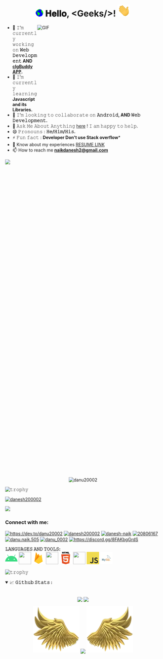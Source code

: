 
<h1 align="center">
  <img src="GIF/Earth.gif" width="24px">
  𝐇𝐞𝐥𝐥𝐨, &ltGeeks/&gt;!
  <img src="GIF/Hi.gif" width="40px" />
</h1>
<img align="right" height="250" width="400" alt="GIF" src="https://camo.githubusercontent.com/86a3b6db470f1a0429f7355c08d1edabf3d2c804/68747470733a2f2f6d69726f2e6d656469756d2e636f6d2f6d61782f313336302f312a495247486d69477361313673746564517649615a66772e676966"/>

- 🔭 𝙸’𝚖 𝚌𝚞𝚛𝚛𝚎𝚗𝚝𝚕𝚢 𝚠𝚘𝚛𝚔𝚒𝚗𝚐 𝚘𝚗 **𝚆𝚎𝚋 𝙳𝚎𝚟𝚎𝚕𝚘𝚙𝚖𝚎𝚗𝚝 AND [clgBuddy APP](https://play.google.com/store/apps/details?id=com.daneshnaik.chatbot).**
- 🌱 𝙸’𝚖 𝚌𝚞𝚛𝚛𝚎𝚗𝚝𝚕𝚢 𝚕𝚎𝚊𝚛𝚗𝚒𝚗𝚐 **Javascript and its Libraries.**
- 👯 𝙸’𝚖 𝚕𝚘𝚘𝚔𝚒𝚗𝚐 𝚝𝚘 𝚌𝚘𝚕𝚕𝚊𝚋𝚘𝚛𝚊𝚝𝚎 𝚘𝚗 **𝙰𝚗𝚍𝚛𝚘𝚒𝚍, AND 𝚆𝚎𝚋 𝙳𝚎𝚟𝚎𝚕𝚘𝚙𝚖𝚎𝚗𝚝.**
- 💬 𝙰𝚜𝚔 𝙼𝚎 𝙰𝚋𝚘𝚞𝚝 𝙰𝚗𝚢𝚝𝚑𝚒𝚗𝚐 [here](https://github.com/danu20002/danu20002/issues/1) ! 𝙸 𝚊𝚖 𝚑𝚊𝚙𝚙𝚢 𝚝𝚘 𝚑𝚎𝚕𝚙.
- 😄 𝙿𝚛𝚘𝚗𝚘𝚞𝚗𝚜 : **𝙷𝚎/𝙷𝚒𝚖/𝙷𝚒𝚜.**
- ⚡ 𝙵𝚞𝚗 𝚏𝚊𝚌𝚝 : **Developer Don't use Stack overflow***
-  📄 Know about my experiences [RESUME LINK](https://drive.google.com/file/d/1wqgZegzYmg0T_SMROMNoqxkShAlHGYTs/view?usp=share_link)
-  📫 How to reach me **naikdanesh2@gmail.com**

  <div>
<img src="https://miro.medium.com/v2/resize:fit:2000/1*-ntL3Dsvc-dJ5cLGRtSuEw.gif"  align="center">
  <div style="padding-top:1000px; padding-left:500px">
 </div>
  
<p align="center"> <img src="https://komarev.com/ghpvc/?username=danu20002&label=Profile%20views&color=0e75b6&style=flat" alt="danu20002" /> </p>

![𝚝𝚛𝚘𝚙𝚑𝚢](https://github-profile-trophy.vercel.app/?username=danu20002&column=9&margin-w=15&margin-h=15&no-bg=true&no-frame=true&theme=juicyfresh)

<p align="left"> <a href="https://twitter.com/danesh200002" target="blank"><img src="https://img.shields.io/twitter/follow/danesh200002?logo=twitter&style=for-the-badge" alt="danesh200002" /></a> </p>

 <img src="https://github-readme-activity-graph.vercel.app/graph?username=danu20002&theme=react-dark&hide_border=true" />
<h3 align="left">Connect with me:</h3>
<p align="left">
<a href="https://dev.to/https://dev.to/danu20002" target="blank"><img align="center" src="https://raw.githubusercontent.com/rahuldkjain/github-profile-readme-generator/master/src/images/icons/Social/devto.svg" alt="https://dev.to/danu20002" height="30" width="40" /></a>
<a href="https://twitter.com/danesh200002" target="blank"><img align="center" src="https://raw.githubusercontent.com/rahuldkjain/github-profile-readme-generator/master/src/images/icons/Social/twitter.svg" alt="danesh200002" height="30" width="40" /></a>
<a href="https://linkedin.com/in/danesh-naik" target="blank"><img align="center" src="https://raw.githubusercontent.com/rahuldkjain/github-profile-readme-generator/master/src/images/icons/Social/linked-in-alt.svg" alt="danesh-naik" height="30" width="40" /></a>
<a href="https://stackoverflow.com/users/20806167" target="blank"><img align="center" src="https://raw.githubusercontent.com/rahuldkjain/github-profile-readme-generator/master/src/images/icons/Social/stack-overflow.svg" alt="20806167" height="30" width="40" /></a>
<a href="https://fb.com/danu.naik.505" target="blank"><img align="center" src="https://raw.githubusercontent.com/rahuldkjain/github-profile-readme-generator/master/src/images/icons/Social/facebook.svg" alt="danu.naik.505" height="30" width="40" /></a>
<a href="https://instagram.com/danu_0002" target="blank"><img align="center" src="https://raw.githubusercontent.com/rahuldkjain/github-profile-readme-generator/master/src/images/icons/Social/instagram.svg" alt="danu_0002" height="30" width="40" /></a>
<a href="https://discord.gg/https://discord.gg/8FAKbgGrdS" target="blank"><img align="center" src="https://raw.githubusercontent.com/rahuldkjain/github-profile-readme-generator/master/src/images/icons/Social/discord.svg" alt="https://discord.gg/8FAKbgGrdS" height="30" width="40" /></a>
</p>

**𝙻𝙰𝙽𝙶𝚄𝙰𝙶𝙴𝚂 𝙰𝙽𝙳 𝚃𝙾𝙾𝙻𝚂:**  
<code><img height="40" width="40" src="https://raw.githubusercontent.com/github/explore/80688e429a7d4ef2fca1e82350fe8e3517d3494d/topics/android/android.png"></code>
<code><img height="40" width="40" src="https://images.vexels.com/media/users/3/166401/isolated/preview/b82aa7ac3f736dd78570dd3fa3fa9e24-java-programming-language-icon-by-vexels.png"></code>
<code><img height="40" width="40" src="https://raw.githubusercontent.com/github/explore/80688e429a7d4ef2fca1e82350fe8e3517d3494d/topics/firebase/firebase.png"></code>
<code><img height="40" width="40" src="https://cdn.iconscout.com/icon/free/png-512/c-programming-569564.png"></code>
<code><img height="40" width="40" src="https://raw.githubusercontent.com/github/explore/80688e429a7d4ef2fca1e82350fe8e3517d3494d/topics/html/html.png"></code>
<code><img height="40" width="40" src="https://cdn.iconscout.com/icon/free/png-256/css-131-722685.png"></code>
<code><img height="40" width="40" src="https://raw.githubusercontent.com/github/explore/80688e429a7d4ef2fca1e82350fe8e3517d3494d/topics/javascript/javascript.png"></code>
<code><img height="40" width="40" src="https://raw.githubusercontent.com/github/explore/80688e429a7d4ef2fca1e82350fe8e3517d3494d/topics/mysql/mysql.png"></code>
 
<!--  ![](https://github-profile-trophy.vercel.app/?username=danu20002&theme=radical&no-frame=false&no-bg=true&margin-w=4) -->
![𝚝𝚛𝚘𝚙𝚑𝚢](https://github-profile-trophy.vercel.app/?username=danu20002&column=9&margin-w=15&margin-h=15&no-bg=true&no-frame=true&theme=juicyfresh)
 
<details open="">
<summary>
  <g-emoji class="g-emoji" alias="chart_with_upwards_trend" fallback-src="https://github.githubassets.com/images/icons/emoji/unicode/1f4c8.png">📈</g-emoji>
  <strong>𝙶𝚒𝚝𝚑𝚞𝚋 𝚂𝚝𝚊𝚝𝚜 : </strong>
</summary>
<br/>

<p align="center">
    <img align="center" src="https://github-readme-stats.vercel.app/api?username=danu20002&show_icons=true&hide_border=true&title_color=94b4a4&amp&icon_color=FFFFFF&amp&text_color=FFFFFF&amp&bg_color=000000&count_private=true&include_all_commits=true"/>
    <img align="center" height="195px" src="https://github-readme-stats.vercel.app/api/top-langs/?username=danu20002&text_color=FFFFFF&bg_color=000000&title_color=94b4a4&langs_count=15&layout=compact&hide_border=true" />
</p>
</details>



<p align="center">
  <img height="150" width="150" src="WEBP/left.webp">
  <img align="center" src="https://github-readme-streak-stats.herokuapp.com/?user=danu20002&theme=dark&hide_border=true"/>
  <img height="150" width="150" src="WEBP/right.webp">
</p>


